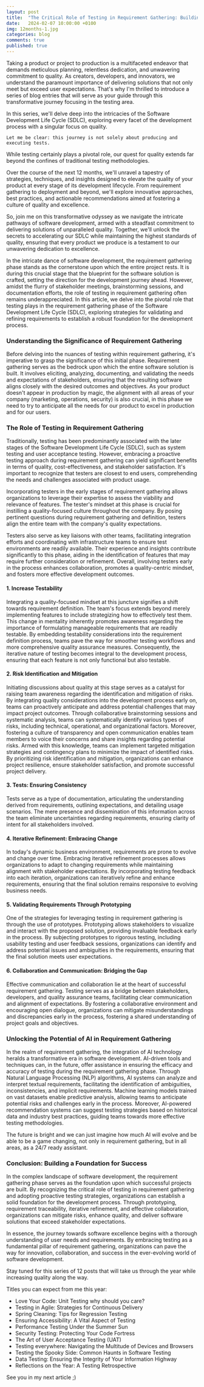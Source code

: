 ```yaml
---
layout: post
title:  "The Critical Role of Testing in Requirement Gathering: Building a Solid Foundation for Software Development"
date:   2024-02-07 10:00:00 +0100
img: 12months-1.jpg
categories: blog
comments: true
published: true
---
```


Taking a product or project to production is a multifaceted endeavor that demands meticulous planning, relentless dedication, and unwavering commitment to quality. As creators, developers, and innovators, we understand the paramount importance of delivering solutions that not only meet but exceed user expectations. That's why I'm thrilled to introduce a series of blog entries that will serve as your guide through this transformative journey focusing in the testing area.

In this series, we'll delve deep into the intricacies of the Software Development Life Cycle (SDLC), exploring every facet of the development process with a singular focus on quality. 
```
Let me be clear: this journey is not solely about producing and executing tests. 
```
While testing certainly plays a pivotal role, our quest for quality extends far beyond the confines of traditional testing methodologies.

Over the course of the next 12 months, we'll unravel a tapestry of strategies, techniques, and insights designed to elevate the quality of your product at every stage of its development lifecycle. From requirement gathering to deployment and beyond, we'll explore innovative approaches, best practices, and actionable recommendations aimed at fostering a culture of quality and excellence.

So, join me on this transformative odyssey as we navigate the intricate pathways of software development, armed with a steadfast commitment to delivering solutions of unparalleled quality. Together, we'll unlock the secrets to accelerating our SDLC while maintaining the highest standards of quality, ensuring that every product we produce is a testament to our unwavering dedication to excellence.

In the intricate dance of software development, the requirement gathering phase stands as the cornerstone upon which the entire project rests. It is during this crucial stage that the blueprint for the software solution is crafted, setting the direction for the development journey ahead. However, amidst the flurry of stakeholder meetings, brainstorming sessions, and documentation efforts, the role of testing in requirement gathering often remains underappreciated. In this article, we delve into the pivotal role that testing plays in the requirement gathering phase of the Software Development Life Cycle (SDLC), exploring strategies for validating and refining requirements to establish a robust foundation for the development process.

### Understanding the Significance of Requirement Gathering

Before delving into the nuances of testing within requirement gathering, it's imperative to grasp the significance of this initial phase. Requirement gathering serves as the bedrock upon which the entire software solution is built. It involves eliciting, analyzing, documenting, and validating the needs and expectations of stakeholders, ensuring that the resulting software aligns closely with the desired outcomes and objectives. As your product doesn't appear in production by magic, the alignment with all areas of your company (marketing, operations, security) is also crucial, in this phase we need to try to anticipate all the needs for our product to excel in production and for our users.

### The Role of Testing in Requirement Gathering

Traditionally, testing has been predominantly associated with the later stages of the Software Development Life Cycle (SDLC), such as system testing and user acceptance testing. However, embracing a proactive testing approach during requirement gathering can yield significant benefits in terms of quality, cost-effectiveness, and stakeholder satisfaction. It's important to recognize that testers are closest to end users, comprehending the needs and challenges associated with product usage.

Incorporating testers in the early stages of requirement gathering allows organizations to leverage their expertise to assess the viability and relevance of features. The tester's mindset at this phase is crucial for instilling a quality-focused culture throughout the company. By posing pertinent questions during requirement gathering and definition, testers align the entire team with the company's quality expectations.

Testers also serve as key liaisons with other teams, facilitating integration efforts and coordinating with infrastructure teams to ensure test environments are readily available. Their experience and insights contribute significantly to this phase, aiding in the identification of features that may require further consideration or refinement. Overall, involving testers early in the process enhances collaboration, promotes a quality-centric mindset, and fosters more effective development outcomes.

#### 1. Increase Testability

Integrating a quality-focused mindset at this juncture signifies a shift towards requirement definition. The team's focus extends beyond merely implementing features to include strategizing how to effectively test them. This change in mentality inherently promotes awareness regarding the importance of formulating manageable requirements that are readily testable. By embedding testability considerations into the requirement definition process, teams pave the way for smoother testing workflows and more comprehensive quality assurance measures. Consequently, the iterative nature of testing becomes integral to the development process, ensuring that each feature is not only functional but also testable.

#### 2. Risk Identification and Mitigation

Initiating discussions about quality at this stage serves as a catalyst for raising team awareness regarding the identification and mitigation of risks. By integrating quality considerations into the development process early on, teams can proactively anticipate and address potential challenges that may impact project outcomes. Through collaborative brainstorming sessions and systematic analysis, teams can systematically identify various types of risks, including technical, operational, and organizational factors. Moreover, fostering a culture of transparency and open communication enables team members to voice their concerns and share insights regarding potential risks. Armed with this knowledge, teams can implement targeted mitigation strategies and contingency plans to minimize the impact of identified risks. By prioritizing risk identification and mitigation, organizations can enhance project resilience, ensure stakeholder satisfaction, and promote successful project delivery.

#### 3. Tests: Ensuring Consistency

Tests serve as a type of documentation, articulating the understanding derived from requirements, outlining expectations, and detailing usage scenarios. The mere presence and dissemination of this information across the team eliminate uncertainties regarding requirements, ensuring clarity of intent for all stakeholders involved.

#### 4. Iterative Refinement: Embracing Change

In today's dynamic business environment, requirements are prone to evolve and change over time. Embracing iterative refinement processes allows organizations to adapt to changing requirements while maintaining alignment with stakeholder expectations. By incorporating testing feedback into each iteration, organizations can iteratively refine and enhance requirements, ensuring that the final solution remains responsive to evolving business needs.

#### 5. Validating Requirements Through Prototyping

One of the strategies for leveraging testing in requirement gathering is through the use of prototypes. Prototyping allows stakeholders to visualize and interact with the proposed solution, providing invaluable feedback early in the process. By subjecting prototypes to rigorous testing, including usability testing and user feedback sessions, organizations can identify and address potential issues and ambiguities in the requirements, ensuring that the final solution meets user expectations.

#### 6. Collaboration and Communication: Bridging the Gap

Effective communication and collaboration lie at the heart of successful requirement gathering. Testing serves as a bridge between stakeholders, developers, and quality assurance teams, facilitating clear communication and alignment of expectations. By fostering a collaborative environment and encouraging open dialogue, organizations can mitigate misunderstandings and discrepancies early in the process, fostering a shared understanding of project goals and objectives.

### Unlocking the Potential of AI in Requirement Gathering 

In the realm of requirement gathering, the integration of AI technology heralds a transformative era in software development. AI-driven tools and techniques can, in the future, offer assistance in ensuring the efficacy and accuracy of testing during the requirement gathering phase. Through Natural Language Processing (NLP) algorithms, AI systems can analyze and interpret textual requirements, facilitating the identification of ambiguities, inconsistencies, and implicit requirements. Machine learning models trained on vast datasets enable predictive analysis, allowing teams to anticipate potential risks and challenges early in the process. Moreover, AI-powered recommendation systems can suggest testing strategies based on historical data and industry best practices, guiding teams towards more effective testing methodologies. 

The future is bright and we can just imagine how much AI will evolve and be able to be a game changing, not only in requirement gathering, but in all areas, as a 24/7 ready assistant.

### Conclusion: Building a Foundation for Success

In the complex landscape of software development, the requirement gathering phase serves as the foundation upon which successful projects are built. By recognizing the critical role of testing in requirement gathering and adopting proactive testing strategies, organizations can establish a solid foundation for the development process. Through prototyping, requirement traceability, iterative refinement, and effective collaboration, organizations can mitigate risks, enhance quality, and deliver software solutions that exceed stakeholder expectations.

In essence, the journey towards software excellence begins with a thorough understanding of user needs and requirements. By embracing testing as a fundamental pillar of requirement gathering, organizations can pave the way for innovation, collaboration, and success in the ever-evolving world of software development.

Stay tuned for this series of 12 posts that will take us through the year while increasing quality along the way.

Titles you can expect from me this year:
 * Love Your Code: Unit Testing why should you care?
 * Testing in Agile: Strategies for Continuous Delivery
 * Spring Cleaning: Tips for Regression Testing
 * Ensuring Accessibility: A Vital Aspect of Testing
 * Performance Testing Under the Summer Sun
 * Security Testing: Protecting Your Code Fortress
 * The Art of User Acceptance Testing (UAT)
 * Testing everywhere: Navigating the Multitude of Devices and Browsers
 * Testing the Spooky Side: Common Haunts in Software Testing
 * Data Testing: Ensuring the Integrity of Your Information Highway
 * Reflections on the Year: A Testing Retrospective

 See you in my next article ;)